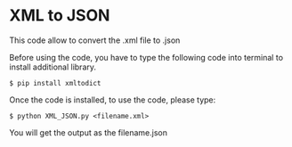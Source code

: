 # XML to JSON
This code allow to convert the .xml file to .json

Before using the code, you have to type the following code into terminal to install additional library.

```
$ pip install xmltodict
``` 

Once the code is installed, to use the code, please type:
```
$ python XML_JSON.py <filename.xml>
``` 

You will get the output as the filename.json